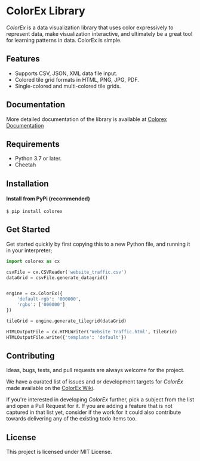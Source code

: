 # ColorEx Library

*ColorEx* is a data visualization library that uses color expressively to represent data, make visualization interactive, and ultimately be a great tool for learning patterns in data. ColorEx is simple.

## Features

- Supports CSV, JSON, XML data file input. 
- Colored tile grid formats in HTML, PNG, JPG, PDF.
- Single-colored and multi-colored tile grids.

## Documentation

More detailed documentation of the library is available at [Colorex Documentation](https://www.google.com.pg)

## Requirements

- Python 3.7 or later.
- Cheetah

## Installation

#### Install from PyPi (recommended)

```shell
$ pip install colorex
```



## Get Started

Get started quickly by first copying this to a new Python file, and running it in your interpreter;

```python
import colorex as cx

csvFile = cx.CSVReader('website_traffic.csv')
dataGrid = csvFile.generate_datagrid()


engine = cx.ColorEx({
    'default-rgb': '000000',
    'rgbs': ['000000']
})

tileGrid = engine.generate_tilegrid(dataGrid)

HTMLOutputFile = cx.HTMLWriter('Website Traffic.html', tileGrid)
HTMLOutputFile.write({'template': 'default'})

```



## Contributing

Ideas, bugs, tests, and pull requests are always welcome for the project.

We have a curated list of issues and or development targets for *ColorEx* made available on the [ColorEx Wiki](https://www.google.com.pg). 

If you're interested in developing *ColorEx* further, pick a subject from the list and open a Pull Request for it. If you are adding a feature that is not captured in that list yet, consider if the work for it could also contribute towards delivering any of the existing todo items too. 



## License

This project is licensed under MIT License.